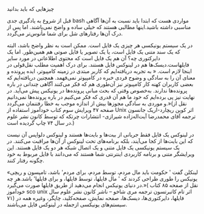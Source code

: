 چیزهایی که باید بدانید

قبل از شروع به یادگیری جدی bash مواردی هست که ابتدا باید نسبت به آن‌ها آگاهی مناسبی داشته باشید.اینها مطالبی هستند که خیلی ساده و واضح نمی‌باشند. اما پس از درک آن‌ها رفتارهای شل برای شما مأنوس‌تر می‌گردد.

در یک سیستم یونیکسی هر چیزی یک فایل است. ممکن است به نظر واضح باشد، البته که یک سند متنی یک فایل است، یا یک تصویر یا فایل صوتی هم همین‌طور. اما یک دایرکتوری چه؟ آن هم یک فایل است که محتوی اطلاعاتی در مورد سایر فایلهاست.دیسک‌ها هم در لینوکس فایل هستند. برای درک اهمیت مطلب نقل‌قولی در اینجا لازم است. « به تجربه دریافته‌ایم که کاربر مبتدی در زمینه کامپیوتر، ایده پرونده و معنای آن را به سادگی و وضوح فردی خبره در کامپیوتر نمی‌فهمد. همچنین دریافته‌ایم که بعضی کاربران کهنه کار کامپیوتر نیز آن‌طوری هم که فکر می‌کنند آگاهی چندانی در باره پرونده‌ها ندارند. به‌خصوص وقتی که بحث مبانی پرونده‌ها در یونیکس پیش می‌آید. در نهایت نیز پی برده‌ایم که خود ما هم آن قدری که فکر می‌کنیم در باره پرونده‌ها نمی‌دانیم و موردی به سادگی مجوزها بیش از اندازه موجب به خطا رفتنمان می‌گردد.»(نقل از صفحه ۴۷ ویرایش سوم کتاب خودآموز استفاده از Unix اثر کوین ریچارد-اریک جانسون ترجمه آقای محمدرضا آیت‌اله‌زاده شیرازی- انتشارات چرتکه که توسط کانون نشر علوم در سال ۷۴ چاپ گردیده است.)

در لینوکس یک فایل فقط جریانی از بیت‌ها و بایت‌ها هستند و لینوکس دلواپس آن نیست که این بایت‌ها از کجا می‌آیند، بلکه برنامه‌های تحت لینوکس از آن‌ها مراقبت می‌کنند. در یک سیستم یونیکسی یک فایل متنی و یک اتصال شبکه هر دو یک فایل هستند. این ویرایشگر متنی و برنامه کاربردی اینترنتی شما هستند که می‌دانند با فایل مربوط به خود چگونه رفتار کنند.

«لینکلن گفت ' حکومت باید مال مردم، توسط مردم، برای مردم' باشد، تامپسون و ریچی یونیکس را طوری طراحی کردند که ' مال فایلها، توسط فایلها، و برای فایلها' باشد.هر چه در دنیای یونیکس انجام می‌دهید از طریق فایلها صورت می‌گیرد.»( نقل از صفحه ۸۵ کتاب خودآموز sco unix اثر تام کاتبرتسون ترجمه مری شاخو – ناشر کانون نشر علوم سال ۷۱) فایلها، دایرکتوری‌ها، دیسک‌ها، صفحه نمایش، صفحه‌کلید، چاپگر، وغیره همه در سیستم‌های یونیکسی ازجمله در لینوکس فایل می‌باشند. 

